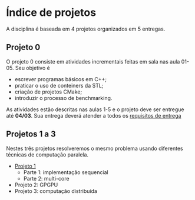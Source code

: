 # Índice de projetos

A disciplina é baseada em 4 projetos organizados em 5 entregas.

## Projeto 0

O projeto 0 consiste em atividades incrementais feitas em sala nas aula 01-05. Seu objetivo é 

* escrever programas básicos em C++;
* praticar o uso de conteiners da STL;
* criação de projetos CMake;
* introduzir o processo de benchmarking.

As atividades estão descritas nas aulas 1-5 e o projeto deve ser entregue até **04/03**. Sua entrega deverá atender a todos os [requisitos de entrega](checklist) 

## Projetos 1 a 3 

Nestes três projetos resolveremos o mesmo problema usando diferentes técnicas de computação paralela. 

* [Projeto 1](projeto-multi-core.md)
    - Parte 1: implementação sequencial
    - Parte 2: multi-core
* Projeto 2: GPGPU
* Projeto 3: computação distribuída
